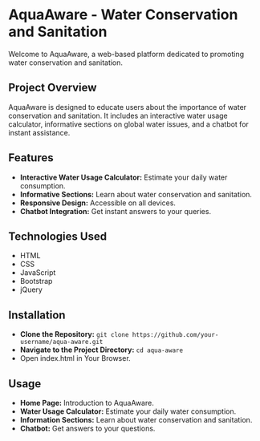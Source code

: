 # AquaAware - Water Conservation and Sanitation
Welcome to AquaAware, a web-based platform dedicated to promoting water conservation and sanitation.

## Project Overview
AquaAware is designed to educate users about the importance of water conservation and sanitation. It includes an interactive water usage calculator, informative sections on global water issues, and a chatbot for instant assistance.

## Features
- **Interactive Water Usage Calculator:** Estimate your daily water consumption.
- **Informative Sections:** Learn about water conservation and sanitation.
- **Responsive Design:** Accessible on all devices.
- **Chatbot Integration:** Get instant answers to your queries.

## Technologies Used
- HTML
- CSS
- JavaScript
- Bootstrap
- jQuery

## Installation
- **Clone the Repository:** `git clone https://github.com/your-username/aqua-aware.git`
- **Navigate to the Project Directory:** `cd aqua-aware`
- Open index.html in Your Browser.

## Usage
- **Home Page:** Introduction to AquaAware.
- **Water Usage Calculator:** Estimate your daily water consumption.
- **Information Sections:** Learn about water conservation and sanitation.
- **Chatbot:** Get answers to your questions.

